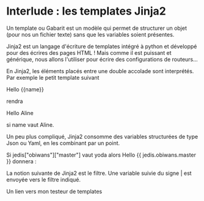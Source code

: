 
# Interlude  : les templates Jinja2


Un template ou Gabarit est un modèle qui permet de structurer un objet (pour nos un fichier texte) sans que les variables soient présentes.

Jinja2 est un langage d'écriture de  templates intégré à python et développé pour des écrires des pages HTML  ! Mais comme il est puissant et générique, nous allons l'utiliser pour écrire des configurations de routeurs...

En Jinja2, les éléments placés entre une double accolade sont interprétés. Par exemple le petit template suivant 

Hello {{name}}

rendra 

Hello Aline

si name vaut Aline. 
  
 Un peu plus compliqué, Jinja2 consomme des variables structurées de type Json ou Yaml, en les combinant par un point.

Si 
jedis["obiwans"]["master"]  vaut yoda
alors
Hello {{ jedis.obiwans.master }}
donnera :


La notion suivante de Jinja2 est le filtre. Une variable suivie du signe | est envoyée vers le filtre indiqué.


Un lien vers mon testeur de templates

<!--stackedit_data:
eyJoaXN0b3J5IjpbLTE0OTgxNDYzNzMsNDk3MjgwMzM1LDczMD
k5ODExNl19
-->